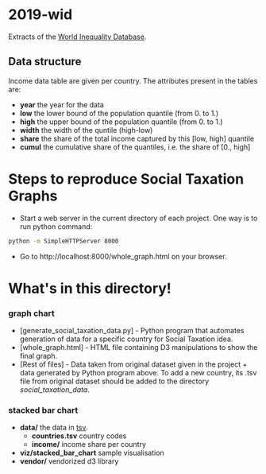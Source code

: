 # 2019-wid

Extracts of the [World Inequality Database](https://wid.world/).
## Data structure

Income data table are given per country.
The attributes present in the tables are:

* **year** the year for the data
* **low** the lower bound of the population quantile (from 0. to 1.)
* **high** the upper bound of the population quantile (from 0. to 1.)
* **width** the width of the quntile (high-low)
* **share** the share of the total income captured by this [low, high] quantile
* **cumul** the cumulative share of the quantiles, i.e. the share of [0., high]

# Steps to reproduce Social Taxation Graphs

- Start a web server in the current directory of each project. One way is to run python command:

```sh
python -m SimpleHTTPServer 8000
```
- Go to http://localhost:8000/whole_graph.html on your browser.

# What's in this directory!

### graph chart
* [generate_social_taxation_data.py] - Python program that automates generation of data for a specific country for Social Taxation idea.
* [whole_graph.html] - HTML file containing D3 manipulations to show the final graph.
* [Rest of files]  - Data taken from original dataset given in the project + data generated by Python program above. To add a new country, its .tsv file from original dataset should be added to the directory *social_taxation_data*. 
 
### stacked bar chart
* **data/** the data in [tsv](https://bl.ocks.org/mbostock/3305937).
	* **countries.tsv** country codes
	* **income/** income share per country
* **viz/stacked_bar_chart** sample visualisation
* **vendor/** vendorized d3 library


